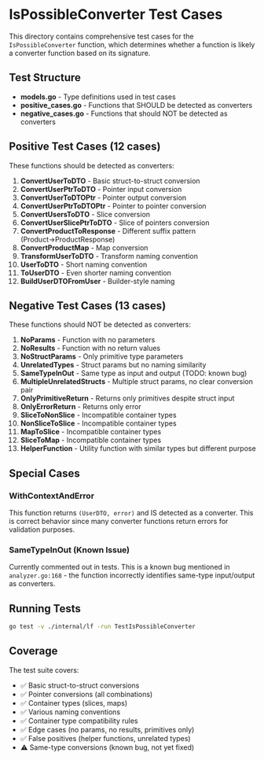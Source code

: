# IsPossibleConverter Test Cases

This directory contains comprehensive test cases for the `IsPossibleConverter` function, which determines whether a function is likely a converter function based on its signature.

## Test Structure

- **models.go** - Type definitions used in test cases
- **positive_cases.go** - Functions that SHOULD be detected as converters
- **negative_cases.go** - Functions that should NOT be detected as converters

## Positive Test Cases (12 cases)

These functions should be detected as converters:

1. **ConvertUserToDTO** - Basic struct-to-struct conversion
2. **ConvertUserPtrToDTO** - Pointer input conversion
3. **ConvertUserToDTOPtr** - Pointer output conversion
4. **ConvertUserPtrToDTOPtr** - Pointer to pointer conversion
5. **ConvertUsersToDTO** - Slice conversion
6. **ConvertUserSlicePtrToDTO** - Slice of pointers conversion
7. **ConvertProductToResponse** - Different suffix pattern (Product→ProductResponse)
8. **ConvertProductMap** - Map conversion
9. **TransformUserToDTO** - Transform naming convention
10. **UserToDTO** - Short naming convention
11. **ToUserDTO** - Even shorter naming convention
12. **BuildUserDTOFromUser** - Builder-style naming

## Negative Test Cases (13 cases)

These functions should NOT be detected as converters:

1. **NoParams** - Function with no parameters
2. **NoResults** - Function with no return values
3. **NoStructParams** - Only primitive type parameters
4. **UnrelatedTypes** - Struct params but no naming similarity
5. **SameTypeInOut** - Same type as input and output (TODO: known bug)
6. **MultipleUnrelatedStructs** - Multiple struct params, no clear conversion pair
7. **OnlyPrimitiveReturn** - Returns only primitives despite struct input
8. **OnlyErrorReturn** - Returns only error
9. **SliceToNonSlice** - Incompatible container types
10. **NonSliceToSlice** - Incompatible container types
11. **MapToSlice** - Incompatible container types
12. **SliceToMap** - Incompatible container types
13. **HelperFunction** - Utility function with similar types but different purpose

## Special Cases

### WithContextAndError
This function returns `(UserDTO, error)` and IS detected as a converter. This is correct behavior since many converter functions return errors for validation purposes.

### SameTypeInOut (Known Issue)
Currently commented out in tests. This is a known bug mentioned in `analyzer.go:168` - the function incorrectly identifies same-type input/output as converters.

## Running Tests

```bash
go test -v ./internal/lf -run TestIsPossibleConverter
```

## Coverage

The test suite covers:
- ✅ Basic struct-to-struct conversions
- ✅ Pointer conversions (all combinations)
- ✅ Container types (slices, maps)
- ✅ Various naming conventions
- ✅ Container type compatibility rules
- ✅ Edge cases (no params, no results, primitives only)
- ✅ False positives (helper functions, unrelated types)
- ⚠️ Same-type conversions (known bug, not yet fixed)
